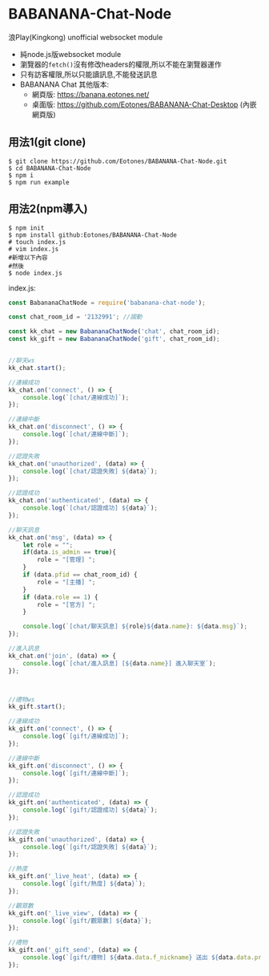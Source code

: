 # BABANANA-Chat-Node

浪Play(Kingkong) unofficial websocket module

* 純node.js版websocket module
* 瀏覽器的`fetch()`沒有修改headers的權限,所以不能在瀏覽器運作
* 只有訪客權限,所以只能讀訊息,不能發送訊息
* BABANANA Chat 其他版本:
    * 網頁版: https://banana.eotones.net/
    * 桌面版: https://github.com/Eotones/BABANANA-Chat-Desktop (內嵌網頁版)

## 用法1(git clone)

```shell
$ git clone https://github.com/Eotones/BABANANA-Chat-Node.git
$ cd BABANANA-Chat-Node
$ npm i
$ npm run example
```

## 用法2(npm導入)

```shell
$ npm init
$ npm install github:Eotones/BABANANA-Chat-Node
# touch index.js
# vim index.js
#新增以下內容
#然後
$ node index.js
```

index.js:
```javascript
const BabananaChatNode = require('babanana-chat-node');

const chat_room_id = '2132991'; //國動

const kk_chat = new BabananaChatNode('chat', chat_room_id);
const kk_gift = new BabananaChatNode('gift', chat_room_id);


//聊天ws
kk_chat.start();

//連線成功
kk_chat.on('connect', () => {
    console.log(`[chat/連線成功]`);
});

//連線中斷
kk_chat.on('disconnect', () => {
    console.log(`[chat/連線中斷]`);
});

//認證失敗
kk_chat.on('unauthorized', (data) => {
    console.log(`[chat/認證失敗] ${data}`);
});

//認證成功
kk_chat.on('authenticated', (data) => {
    console.log(`[chat/認證成功] ${data}`);
});

//聊天訊息
kk_chat.on('msg', (data) => {
    let role = "";
    if(data.is_admin == true){
        role = "[管理] ";
    }
    if (data.pfid == chat_room_id) {
        role = "[主播] ";
    }
    if (data.role == 1) {
        role = "[官方] ";
    }

    console.log(`[chat/聊天訊息] ${role}${data.name}: ${data.msg}`);
});

//進入訊息
kk_chat.on('join', (data) => {
    console.log(`[chat/進入訊息] [${data.name}] 進入聊天室`);
});



//禮物ws
kk_gift.start();

//連線成功
kk_gift.on('connect', () => {
    console.log(`[gift/連線成功]`);
});

//連線中斷
kk_gift.on('disconnect', () => {
    console.log(`[gift/連線中斷]`);
});

//認證成功
kk_gift.on('authenticated', (data) => {
    console.log(`[gift/認證成功] ${data}`);
});

//認證失敗
kk_gift.on('unauthorized', (data) => {
    console.log(`[gift/認證失敗] ${data}`);
});

//熱度
kk_gift.on('_live_heat', (data) => {
    console.log(`[gift/熱度] ${data}`);
});

//觀眾數
kk_gift.on('_live_view', (data) => {
    console.log(`[gift/觀眾數] ${data}`);
});

//禮物
kk_gift.on('_gift_send', (data) => {
    console.log(`[gift/禮物] ${data.data.f_nickname} 送出 ${data.data.prod_cnt}個 [${data.data.prod_id}]`);
});
```
